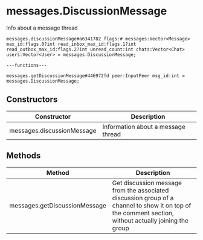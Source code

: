 # messages.DiscussionMessage
Info about a message thread

```
messages.discussionMessage#a6341782 flags:# messages:Vector<Message> max_id:flags.0?int read_inbox_max_id:flags.1?int read_outbox_max_id:flags.2?int unread_count:int chats:Vector<Chat> users:Vector<User> = messages.DiscussionMessage;

---functions---

messages.getDiscussionMessage#446972fd peer:InputPeer msg_id:int = messages.DiscussionMessage;
```

## Constructors
| Constructor | Description |
| ---- | ----------- |
| messages.discussionMessage | Information about a message thread |


## Methods
| Method | Description |
| ---- | ----------- |
| messages.getDiscussionMessage | Get discussion message from the associated discussion group of a channel to show it on top of the comment section, without actually joining the group |


